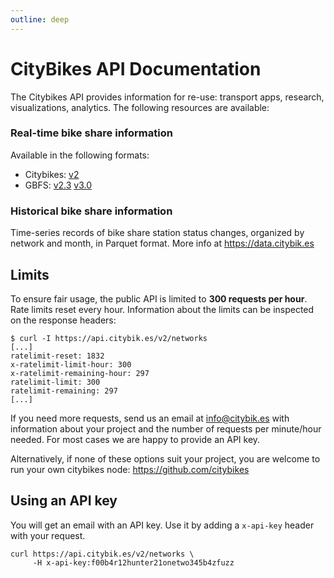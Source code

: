 ```yaml
---
outline: deep
---
```


# CityBikes API Documentation

The Citybikes API provides information for re-use: transport apps, research,
visualizations, analytics. The following resources are available:

### Real-time bike share information

Available in the following formats:

  * Citybikes: [v2][CB-V2]
  * GBFS: [v2.3][GBFS-V2] [v3.0][GBFS-V3]

[CB-V2]: /api/v2
[GBFS-V2]: /api/gbfs#gbfs-v2
[GBFS-V3]: /api/gbfs#gbfs-v3

### Historical bike share information

Time-series records of bike share station status changes, organized by network
and month, in Parquet format. More info at https://data.citybik.es


## Limits

To ensure fair usage, the public API is limited to **300 requests per hour**.
Rate limits reset every hour. Information about the limits can be inspected
on the response headers:

```shell
$ curl -I https://api.citybik.es/v2/networks
[...]
ratelimit-reset: 1832
x-ratelimit-limit-hour: 300
x-ratelimit-remaining-hour: 297
ratelimit-limit: 300
ratelimit-remaining: 297
[...]
```

If you need more requests, send us an email at info@citybik.es with information
about your project and the number of requests per minute/hour needed. For most
cases we are happy to provide an API key.

Alternatively, if none of these options suit your project, you are welcome to
run your own citybikes node: https://github.com/citybikes

## Using an API key

You will get an email with an API key. Use it by adding a `x-api-key` header
with your request.

```shell
curl https://api.citybik.es/v2/networks \
     -H x-api-key:f00b4r12hunter21onetwo345b4zfuzz
```
